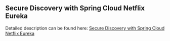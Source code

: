 ## Secure Discovery with Spring Cloud Netflix Eureka

Detailed description can be found here: [Secure Discovery with Spring Cloud Netflix Eureka](https://piotrminkowski.com/2018/05/21/secure-discovery-with-spring-cloud-netflix-eureka/) 
